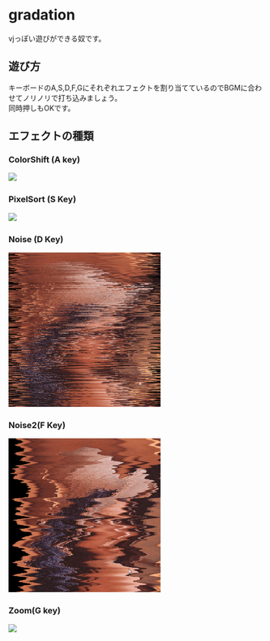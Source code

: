 # gradation

vjっぽい遊びができる奴です。

## 遊び方

キーボードのA,S,D,F,Gにそれぞれエフェクトを割り当てているのでBGMに合わせてノリノリで打ち込みましょう。  
同時押しもOKです。

## エフェクトの種類
### ColorShift (A key)
<img src="https://raw.githubusercontent.com/uma0317/gradation/image/gifs/colorShift.gif" style="width:300px"/>  

### PixelSort (S Key)
<img src="https://raw.githubusercontent.com/uma0317/gradation/image/gifs/pixelSort.gif" style="width:300px"/>  

### Noise (D Key)
<img src="https://raw.githubusercontent.com/uma0317/gradation/image/gifs/noise.gif" style="width:300px"/>  

### Noise2(F Key)
<img src="https://raw.githubusercontent.com/uma0317/gradation/image/gifs/noise2.gif" style="width:300px"/>  

### Zoom(G key)
<img src="https://raw.githubusercontent.com/uma0317/gradation/image/gifs/zoom2.gif" style="width:300px"/>  



